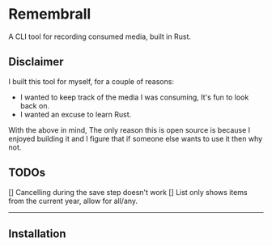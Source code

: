 # Remembrall

A CLI tool for recording consumed media, built in Rust.

## Disclaimer

I built this tool for myself, for a couple of reasons:
- I wanted to keep track of the media I was consuming, It's fun to look back on.
- I wanted an excuse to learn Rust.

With the above in mind, The only reason this is open source is because I enjoyed
building it and I figure that if someone else wants to use it then why not.

## TODOs
[] Cancelling during the save step doesn't work 
[] List only shows items from the current year, allow for all/any.

___

## Installation
